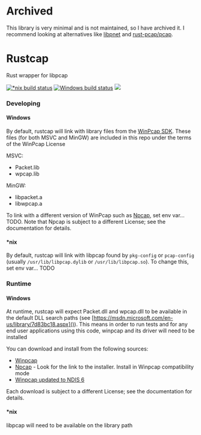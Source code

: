 # Archived

This library is very minimal and is not maintained, so I have archived it. I recommend looking at alternatives like [libpnet](https://github.com/libpnet/libpnet) and [rust-pcap/pcap](https://github.com/rust-pcap/pcap).

# Rustcap
Rust wrapper for libpcap

[![*nix build status](https://travis-ci.org/jmmk/rustcap.svg?branch=master)](https://travis-ci.org/jmmk/rustcap)
[![Windows build status](https://ci.appveyor.com/api/projects/status/6rf0ygpcww6fegt2/branch/master?svg=true)](https://ci.appveyor.com/project/jmmk/rustcap/branch/master)
[![](http://meritbadge.herokuapp.com/rustcap)](https://crates.io/crates/rustcap)

### Developing

#### Windows
By default, rustcap will link with library files from the [WinPcap SDK](https://www.winpcap.org/devel.htm). These files (for both MSVC and MinGW) are included in this repo under the terms of the WinPcap License

MSVC:
- Packet.lib
- wpcap.lib

MinGW:
- libpacket.a
- libwpcap.a

To link with a different version of WinPcap such as [Npcap](https://nmap.org/npcap/), set env var... TODO.
Note that Npcap is subject to a different License; see the documentation for details.

#### *nix
By default, rustcap will link with libpcap found by `pkg-config` or `pcap-config` (usually `/usr/lib/libpcap.dylib` or `/usr/lib/libpcap.so`).
To change this, set env var... TODO


### Runtime

#### Windows
At runtime, rustcap will expect Packet.dll and wpcap.dll to be available in the default DLL search paths (see [https://msdn.microsoft.com/en-us/library/7d83bc18.aspx]()). 
This means in order to run tests and for any end user applications using this code, winpcap and its driver will need to be installed

You can download and install from the following sources:

- [Winpcap](https://www.winpcap.org/install/default.htm)
- [Npcap](https://nmap.org/npcap/) - Look for the link to the installer. Install in Winpcap compatibility mode
- [Winpcap updated to NDIS 6](http://www.win10pcap.org/)

Each download is subject to a different License; see the documentation for details.

#### *nix
libpcap will need to be available on the library path
